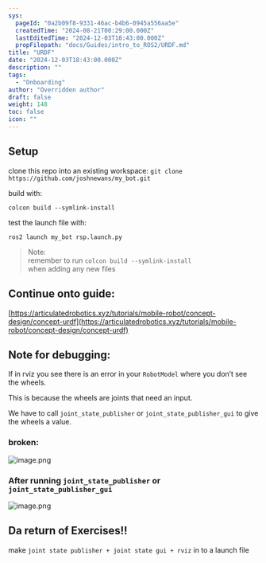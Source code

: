 ```yaml
---
sys:
  pageId: "0a2b09f8-9331-46ac-b4b6-0945a556aa5e"
  createdTime: "2024-08-21T00:29:00.000Z"
  lastEditedTime: "2024-12-03T18:43:00.000Z"
  propFilepath: "docs/Guides/intro_to_ROS2/URDF.md"
title: "URDF"
date: "2024-12-03T18:43:00.000Z"
description: ""
tags:
  - "Onboarding"
author: "Overridden author"
draft: false
weight: 148
toc: false
icon: ""
---
```


## Setup

clone this repo into an existing workspace:
`git clone https://github.com/joshnewans/my_bot.git`

build with:

`colcon build --symlink-install`

test the launch file with:

`ros2 launch my_bot rsp.launch.py`

> Note:  
> remember to run `colcon build --symlink-install`  
> when adding any new files

## Continue onto guide:

[https://articulatedrobotics.xyz/tutorials/mobile-robot/concept-design/concept-urdf](https://articulatedrobotics.xyz/tutorials/mobile-robot/concept-design/concept-urdf)

## Note for debugging:

If in rviz you see there is an error in your `RobotModel` where you don’t see the wheels.

This is because the wheels are joints that need an input. 

We have to call `joint_state_publisher` or `joint_state_publisher_gui` to give the wheels a value.

### broken:

![image.png](https://prod-files-secure.s3.us-west-2.amazonaws.com/d518164a-d88e-44d1-a4ee-3adb3bd8bce0/96a1d089-1f17-4dbf-8563-f2aef56a4d37/image.png?X-Amz-Algorithm=AWS4-HMAC-SHA256&X-Amz-Content-Sha256=UNSIGNED-PAYLOAD&X-Amz-Credential=ASIAZI2LB4663QAP3JRD%2F20250227%2Fus-west-2%2Fs3%2Faws4_request&X-Amz-Date=20250227T003711Z&X-Amz-Expires=3600&X-Amz-Security-Token=IQoJb3JpZ2luX2VjEDAaCXVzLXdlc3QtMiJHMEUCIQDVU%2FI20879TDrKyYVFVSBdAabACIaquIr%2BpVXyEV0X5AIgPCiwwKITlyQgjyy3gLcwhzCdrOlcwnKt1dAU1RPDZ7Qq%2FwMIaRAAGgw2Mzc0MjMxODM4MDUiDFKrd1NDXH6uCq1fRircA3JMGhR6jWyLKgiUoT64RbGBF06kU1iMbH8lfjMQAL87nLoiweR60d2DjmIx39nn0eKydi1KDl7oZPEYhzR9sqmSQdYu8ChWk%2BBqr0Qx1hgtOEbjLA%2FYAsibIT%2FUUD9i8%2BRjFUDeEWFPYOmBWj249Q04v%2FelTSDc0rL7Z3u8y8hzRMq6weYeB2HV2AFS3ZT9aEKxEf6jWKutxF6%2F6qOvbco9gTm1H2JXv4cAGcd07BHc6y3z6cT8TYzsKdfkeamzlytvxcwmjhMIK3gjIW82drRn13fOXeoH2j%2FdjNbM8xi0gCVtzKI8s9VUKCNxFzjcxZ1Eu1qP9Qbdkn8I5yOx7VR0kEcTcwp0n7sNeCNV8fhJh5b5u%2BMLQNdFYhj2uVJtoa3Y8sAIbHcKYzhmIKFpWdy8Prq2ES5s5nVxnWL5%2FeKfx%2BRW6q32Zb4YeRaIdM0mbNyBc4oKaG3ixz3Z1LJCj283ydZBn39HOmnSApbakiUsRIIj0Ghs%2FspWrLj7xvXvDOAjpLzHSEa0ranMqByp9XvcKEUHHNdPOM8Mi%2FGdu%2Bj8kJKYeJzyBydDcPI%2F5loTX9ZYlCQVBvXsPAk9LCLdZPhm3Dhvc1%2Fif6jxtT6KrKySkfecGCFn6kpsufjFMOvX%2Fr0GOqUB0P%2Fgn4WECQrIf7ozeJwPDnz%2FzkRF04KqEi5KrO6%2FKWIM2kQiUoiUAXoDDfBLt%2BVNEIEF08ymOL7mKiIrhnWdrmSzrRzs9sRYpHy3PmNBy%2F4RRQlNT%2FVId2V1by7jnJdHAXHNePHyMY8%2FUc7NkSa1Bwlr0n196bSzgLp3tRbE0T31zOOkm9CfSkKY1XHSiMSGRR%2BQjM3GcthVmPoaKyncLE0xH8pw&X-Amz-Signature=af2ee9462f8a43ab6a06d94aac4bd9d84e6d4aebcb7509bb09fff732c56072b7&X-Amz-SignedHeaders=host&x-id=GetObject)

### After running `joint_state_publisher` or `joint_state_publisher_gui`

![image.png](https://prod-files-secure.s3.us-west-2.amazonaws.com/d518164a-d88e-44d1-a4ee-3adb3bd8bce0/130c99c7-1b0b-4031-9953-844fc3950ff4/image.png?X-Amz-Algorithm=AWS4-HMAC-SHA256&X-Amz-Content-Sha256=UNSIGNED-PAYLOAD&X-Amz-Credential=ASIAZI2LB4663QAP3JRD%2F20250227%2Fus-west-2%2Fs3%2Faws4_request&X-Amz-Date=20250227T003711Z&X-Amz-Expires=3600&X-Amz-Security-Token=IQoJb3JpZ2luX2VjEDAaCXVzLXdlc3QtMiJHMEUCIQDVU%2FI20879TDrKyYVFVSBdAabACIaquIr%2BpVXyEV0X5AIgPCiwwKITlyQgjyy3gLcwhzCdrOlcwnKt1dAU1RPDZ7Qq%2FwMIaRAAGgw2Mzc0MjMxODM4MDUiDFKrd1NDXH6uCq1fRircA3JMGhR6jWyLKgiUoT64RbGBF06kU1iMbH8lfjMQAL87nLoiweR60d2DjmIx39nn0eKydi1KDl7oZPEYhzR9sqmSQdYu8ChWk%2BBqr0Qx1hgtOEbjLA%2FYAsibIT%2FUUD9i8%2BRjFUDeEWFPYOmBWj249Q04v%2FelTSDc0rL7Z3u8y8hzRMq6weYeB2HV2AFS3ZT9aEKxEf6jWKutxF6%2F6qOvbco9gTm1H2JXv4cAGcd07BHc6y3z6cT8TYzsKdfkeamzlytvxcwmjhMIK3gjIW82drRn13fOXeoH2j%2FdjNbM8xi0gCVtzKI8s9VUKCNxFzjcxZ1Eu1qP9Qbdkn8I5yOx7VR0kEcTcwp0n7sNeCNV8fhJh5b5u%2BMLQNdFYhj2uVJtoa3Y8sAIbHcKYzhmIKFpWdy8Prq2ES5s5nVxnWL5%2FeKfx%2BRW6q32Zb4YeRaIdM0mbNyBc4oKaG3ixz3Z1LJCj283ydZBn39HOmnSApbakiUsRIIj0Ghs%2FspWrLj7xvXvDOAjpLzHSEa0ranMqByp9XvcKEUHHNdPOM8Mi%2FGdu%2Bj8kJKYeJzyBydDcPI%2F5loTX9ZYlCQVBvXsPAk9LCLdZPhm3Dhvc1%2Fif6jxtT6KrKySkfecGCFn6kpsufjFMOvX%2Fr0GOqUB0P%2Fgn4WECQrIf7ozeJwPDnz%2FzkRF04KqEi5KrO6%2FKWIM2kQiUoiUAXoDDfBLt%2BVNEIEF08ymOL7mKiIrhnWdrmSzrRzs9sRYpHy3PmNBy%2F4RRQlNT%2FVId2V1by7jnJdHAXHNePHyMY8%2FUc7NkSa1Bwlr0n196bSzgLp3tRbE0T31zOOkm9CfSkKY1XHSiMSGRR%2BQjM3GcthVmPoaKyncLE0xH8pw&X-Amz-Signature=0991ea729bd191bcbdb8bbee2288b20beb310bb5e92c4ba8f559ea0e42e30afd&X-Amz-SignedHeaders=host&x-id=GetObject)

## Da return of Exercises!!

make `joint state publisher + joint state gui + rviz` in to a launch file
